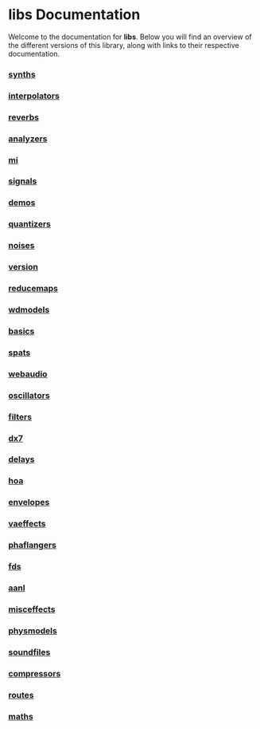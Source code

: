 # libs Documentation

Welcome to the documentation for **libs**. Below you will find an overview of the different versions of this library, along with links to their respective documentation.

### [synths](./synths/doc.md)
### [interpolators](./interpolators/doc.md)
### [reverbs](./reverbs/doc.md)
### [analyzers](./analyzers/doc.md)
### [mi](./mi/doc.md)
### [signals](./signals/doc.md)
### [demos](./demos/doc.md)
### [quantizers](./quantizers/doc.md)
### [noises](./noises/doc.md)
### [version](./version/doc.md)
### [reducemaps](./reducemaps/doc.md)
### [wdmodels](./wdmodels/doc.md)
### [basics](./basics/doc.md)
### [spats](./spats/doc.md)
### [webaudio](./webaudio/doc.md)
### [oscillators](./oscillators/doc.md)
### [filters](./filters/doc.md)
### [dx7](./dx7/doc.md)
### [delays](./delays/doc.md)
### [hoa](./hoa/doc.md)
### [envelopes](./envelopes/doc.md)
### [vaeffects](./vaeffects/doc.md)
### [phaflangers](./phaflangers/doc.md)
### [fds](./fds/doc.md)
### [aanl](./aanl/doc.md)
### [misceffects](./misceffects/doc.md)
### [physmodels](./physmodels/doc.md)
### [soundfiles](./soundfiles/doc.md)
### [compressors](./compressors/doc.md)
### [routes](./routes/doc.md)
### [maths](./maths/doc.md)
